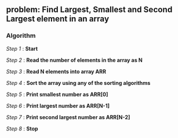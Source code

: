 ## problem:  Find Largest, Smallest and Second Largest element in an array

### Algorithm

*Step 1* : **Start**

*Step 2* : **Read the number of elements in the array as N**

*Step 3* : **Read N elements into array ARR**

*Step 4* : **Sort the array using any of the sorting algorithms**

*Step 5* : **Print smallest number as ARR[0]**

*Step 6* : **Print largest number as ARR[N-1]**

*Step 7* : **Print second largest number as ARR[N-2]**

*Step 8* : **Stop**